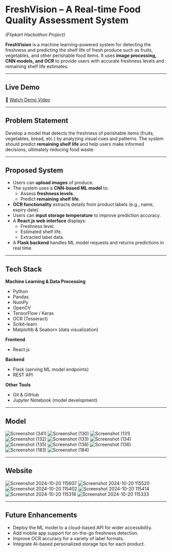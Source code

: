 # **FreshVision – A Real-time Food Quality Assessment System**  
*(Flipkart Hackathon Project)*

**FreshVision** is a machine learning–powered system for detecting the freshness and predicting the shelf life of fresh produce such as fruits, vegetables, and other perishable food items. It uses **image processing, CNN models, and OCR** to provide users with accurate freshness levels and remaining shelf life estimates.

---

## **Live Demo**
🎥 [Watch Demo Video](https://www.youtube.com/watch?v=Dng16AcHYEw)

---

## **Problem Statement**
Develop a model that detects the freshness of perishable items (fruits, vegetables, bread, etc.) by analyzing visual cues and patterns. The system should predict **remaining shelf life** and help users make informed decisions, ultimately reducing food waste.

---

## **Proposed System**
- Users can **upload images** of produce.
- The system uses a **CNN-based ML model** to:
  - Assess **freshness levels**.
  - Predict **remaining shelf life**.
- **OCR functionality** extracts details from product labels (e.g., name, expiry date).
- Users can **input storage temperature** to improve prediction accuracy.
- A **React.js web interface** displays:
  - Freshness level.
  - Estimated shelf life.
  - Extracted label data.
- A **Flask backend** handles ML model requests and returns predictions in real time.

---

## **Tech Stack**
**Machine Learning & Data Processing**
- Python
- Pandas
- NumPy
- OpenCV
- TensorFlow / Keras
- OCR (Tesseract)
- Scikit-learn
- Matplotlib & Seaborn (data visualization)

**Frontend**
- React.js

**Backend**
- Flask (serving ML model endpoints)
- REST API

**Other Tools**
- Git & GitHub
- Jupyter Notebook (model development)

---

## **Model**
![Screenshot (341)](https://github.com/user-attachments/assets/3dc1ff49-3c74-4da8-828a-67de5da9c8df)
![Screenshot (130)](https://github.com/user-attachments/assets/931d56c7-cc7d-4661-81e8-6624ca2e7d11)
![Screenshot (131)](https://github.com/user-attachments/assets/133eeca5-ff2a-4acb-b219-101273a739fa)
![Screenshot (132)](https://github.com/user-attachments/assets/a799cbff-64d0-4620-a25c-af9c3110ff29)
![Screenshot (133)](https://github.com/user-attachments/assets/546193a8-4af0-4de4-880d-530bb741067d)
![Screenshot (134)](https://github.com/user-attachments/assets/f8e06663-229c-49f0-8266-a020e31a1da5)
![Screenshot (135)](https://github.com/user-attachments/assets/77a7d19c-f6d9-458a-bfd4-14dcfa49fecb)
![Screenshot (136)](https://github.com/user-attachments/assets/f14d8deb-1d08-4747-9935-ce7e910208d2)
![Screenshot (136)](https://github.com/user-attachments/assets/35a37d9e-4a52-4062-9d42-a9e8932f3fe0)
![Screenshot (183)](https://github.com/user-attachments/assets/358aff62-1d55-4856-83e7-1fd5d8100fd6)
![Screenshot (184)](https://github.com/user-attachments/assets/cf5c3dbb-47c8-43cf-8138-06fa10f61fff)

---

## **Website**
![Screenshot 2024-10-20 115607](https://github.com/user-attachments/assets/e54fccc0-12d7-4ba2-a531-0e6ecb59f6a3)
![Screenshot 2024-10-20 115520](https://github.com/user-attachments/assets/f4ac30da-12f6-4295-bb2b-1d1500c24b74)
![Screenshot 2024-10-20 115402](https://github.com/user-attachments/assets/b17c2291-daed-48dc-93b7-052d4ea764e5)
![Screenshot 2024-10-20 115414](https://github.com/user-attachments/assets/f47015d4-bf66-42ad-ba31-4aef58e0b188)
![Screenshot 2024-10-20 115318](https://github.com/user-attachments/assets/4896df39-cb87-4402-8dc7-b6a7af25edf5)
![Screenshot 2024-10-20 115333](https://github.com/user-attachments/assets/b7517a6f-060b-425c-90b0-2c022bf79e41)

---

## **Future Enhancements**
- Deploy the ML model to a cloud-based API for wider accessibility.
- Add mobile app support for on-the-go freshness detection.
- Improve OCR accuracy for a variety of label formats.
- Integrate AI-based personalized storage tips for each product.


